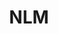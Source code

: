 ---
# This topic lives at
# https://digital.gov/topics/nlm

# Topic Title
title: "NLM"

# description — keep it short and clear
# summary: ""

# Weight
weight: 1

# For more information on managing topics,
# see https://github.com/GSA/digitalgov.gov/wiki/topics
---